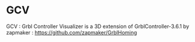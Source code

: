 GCV
===

GCV  : Grbl Controller Visualizer is a 3D extension of GrblController-3.6.1 
        by zapmaker : https://github.com/zapmaker/GrblHoming
